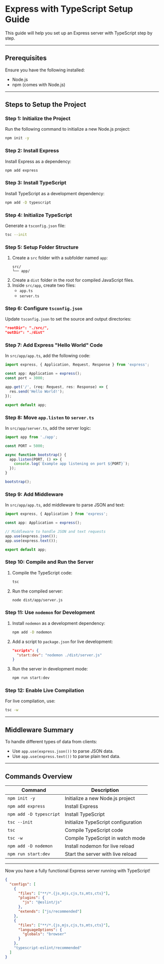 # Express with TypeScript Setup Guide

This guide will help you set up an Express server with TypeScript step by step.

---

## Prerequisites

Ensure you have the following installed:
- Node.js
- npm (comes with Node.js)

---

## Steps to Setup the Project

### **Step 1: Initialize the Project**
Run the following command to initialize a new Node.js project:
```bash
npm init -y
```

### **Step 2: Install Express**
Install Express as a dependency:
```bash
npm add express
```

### **Step 3: Install TypeScript**
Install TypeScript as a development dependency:
```bash
npm add -D typescript
```

### **Step 4: Initialize TypeScript**
Generate a `tsconfig.json` file:
```bash
tsc --init
```

### **Step 5: Setup Folder Structure**
1. Create a `src` folder with a subfolder named `app`:
   ```
   src/
   └── app/
   ```
2. Create a `dist` folder in the root for compiled JavaScript files.
3. Inside `src/app`, create two files:
   - `app.ts`
   - `server.ts`

### **Step 6: Configure `tsconfig.json`**
Update `tsconfig.json` to set the source and output directories:
```json
"rootDir": "./src/",
"outDir": "./dist"
```

### **Step 7: Add Express "Hello World" Code**
In `src/app/app.ts`, add the following code:

```typescript
import express, { Application, Request, Response } from 'express';

const app: Application = express();
const port = 3000;

app.get('/', (req: Request, res: Response) => {
  res.send('Hello World!');
});

export default app;
```

### **Step 8: Move `app.listen` to `server.ts`**
In `src/app/server.ts`, add the server logic:

```typescript
import app from './app';

const PORT = 5000;

async function bootstrap() {
  app.listen(PORT, () => {
    console.log(`Example app listening on port ${PORT}`);
  });
}

bootstrap();
```

### **Step 9: Add Middleware**
In `src/app/app.ts`, add middleware to parse JSON and text:

```typescript
import express, { Application } from 'express';

const app: Application = express();

// Middleware to handle JSON and text requests
app.use(express.json());
app.use(express.text());

export default app;
```

### **Step 10: Compile and Run the Server**
1. Compile the TypeScript code:
   ```bash
   tsc
   ```
2. Run the compiled server:
   ```bash
   node dist/app/server.js
   ```

### **Step 11: Use `nodemon` for Development**
1. Install `nodemon` as a development dependency:
   ```bash
   npm add -D nodemon
   ```
2. Add a script to `package.json` for live development:
   ```json
   "scripts": {
     "start:dev": "nodemon ./dist/server.js"
   }
   ```
3. Run the server in development mode:
   ```bash
   npm run start:dev
   ```

### **Step 12: Enable Live Compilation**
For live compilation, use:
```bash
tsc -w
```

---

## Middleware Summary

To handle different types of data from clients:
- Use `app.use(express.json())` to parse JSON data.
- Use `app.use(express.text())` to parse plain text data.

---

## Commands Overview

| Command                       | Description                          |
|-------------------------------|--------------------------------------|
| `npm init -y`                 | Initialize a new Node.js project     |
| `npm add express`             | Install Express                      |
| `npm add -D typescript`       | Install TypeScript                   |
| `tsc --init`                  | Initialize TypeScript configuration  |
| `tsc`                         | Compile TypeScript code              |
| `tsc -w`                      | Compile TypeScript in watch mode     |
| `npm add -D nodemon`          | Install nodemon for live reload      |
| `npm run start:dev`           | Start the server with live reload    |

---

Now you have a fully functional Express server running with TypeScript!

```json
{
  "configs": [
    {
      "files": ["**/*.{js,mjs,cjs,ts,mts,cts}"],
      "plugins": {
        "js": "@eslint/js"
      },
      "extends": ["js/recommended"]
    },
    {
      "files": ["**/*.{js,mjs,cjs,ts,mts,cts}"],
      "languageOptions": {
        "globals": "browser"
      }
    },
    "typescript-eslint/recommended"
  ]
}
```

